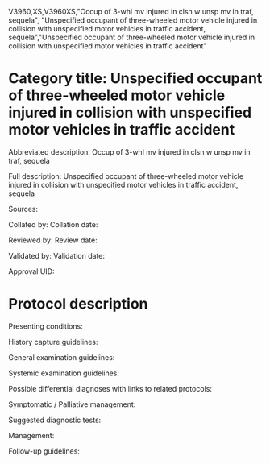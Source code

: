 V3960,XS,V3960XS,"Occup of 3-whl mv injured in clsn w unsp mv in traf, sequela", "Unspecified occupant of three-wheeled motor vehicle injured in collision with unspecified motor vehicles in traffic accident, sequela","Unspecified occupant of three-wheeled motor vehicle injured in collision with unspecified motor vehicles in traffic accident"
# Category title: Unspecified occupant of three-wheeled motor vehicle injured in collision with unspecified motor vehicles in traffic accident

Abbreviated description: Occup of 3-whl mv injured in clsn w unsp mv in traf, sequela

Full description: Unspecified occupant of three-wheeled motor vehicle injured in collision with unspecified motor vehicles in traffic accident, sequela

Sources:

Collated by:
Collation date:

Reviewed by:
Review date:

Validated by:
Validation date:

Approval UID:

# Protocol description

Presenting conditions:

History capture guidelines:

General examination guidelines:

Systemic examination guidelines:

Possible differential diagnoses with links to related protocols:

Symptomatic / Palliative management:

Suggested diagnostic tests:

Management:

Follow-up guidelines:
